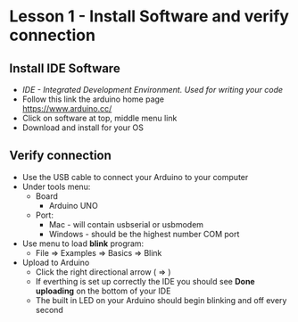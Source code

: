 # Lesson 1 - Install Software and verify connection

## Install IDE Software
- *IDE - Integrated Development Environment.  Used for writing your code*
- Follow this link the arduino home page  
https://www.arduino.cc/  
- Click on software at top, middle menu link  
- Download and install for your OS


## Verify connection
- Use the USB cable to connect your Arduino to your computer
- Under tools menu:
  - Board
    - Arduino UNO
  - Port:
    - Mac - will contain usbserial or usbmodem
    - Windows - should be the highest number COM port
- Use menu to load **blink** program:  
  - File => Examples => Basics => Blink
- Upload to Arduino
  - Click the right directional arrow ( => )
  - If everthing is set up correctly the IDE you should see  **Done uploading**  on the bottom of your IDE
  - The built in LED on your Arduino should begin blinking and off every second

  
